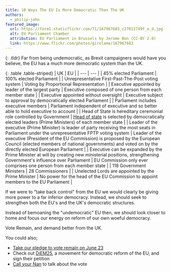 ```yaml
---
title: 10 Ways The EU Is More Democratic Than The UK
authors:
  - philip-john
featured_image:
  url: https://farm1.staticflickr.com/71/167967683_c27012749f_o_d.jpg
  alt: EU Parliament Chamber
  attribution: EU Parliament in Brussels by Jerome Bon (CC-BY 2.0)
  link: https://www.flickr.com/photos/girolame/167967683
---
```


{: .tldr}
Far from being undemocratic, as Brexit campaigners would have you believe, the EU has a much more democratic system than the UK.

{: .table .table-striped}
| UK | EU |
| --- | --- |
| 45% elected Parliament | 100% elected Parliament |
| Unrepresentative First-Past-The-Post voting system | Voting by Proportional Representation |
| Executive appointed by leader of the largest party | Executive composed of one person from each member state |
| Executive appointed without oversight | Executive subject to approval by democratically elected Parliament |
| Parliament includes executive members | Parliament independent of executive and so better able to hold executive to account |
| Head of State is hereditary ceremonial role controlled by Government | [Head of state](https://en.wikipedia.org/wiki/President_of_the_European_Council) is selected by democratically elected leaders (Prime Ministers) of each member state |
| Leader of the executive (Prime Minister) is leader of party receiving the most seats in Parliament under the unrepresentative FPTP voting system | Leader of the executive (President of the EU Commission) is proposed by the European Council (elected members of national governments) and voted on by the directly elected European Parliament |
| Executive can be expanded by the Prime Minister at will by creating new ministerial positions, strengthening Government's influence over Parliament | EU Commission only ever comprises one person from each member state |
| 118 Government Ministers | 28 Commissioners |
| Unelected Lords are appointed by the Prime Minister | No power for the head of the EU Commission to appoint members to the EU Parliament |

If we were to "take back control" from the EU we would clearly be giving more power to a far inferior democracy. Instead, we should seek to strengthen both the EU's and the UK's democratic structures.

Instead of bemoaning the "undemocratic" EU then, we should look closer to home and focus our energy on reform of our own woeful democracy.

Vote Remain, and demand better from the UK.

You could also;

* [Take our pledge to vote remain on June 23]()
* Check out [DiEM25](http://diem25.org), a movement for democratic reform of the EU, and sign their petition
* [Call your Nan](http://www.callyournan.com/) to talk about the vote

